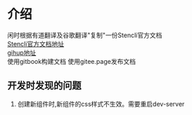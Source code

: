 <!--
 * @Date: 2021-01-04 09:10:49
 * @LastEditors: dongfb
 * @LastEditTime: 2021-01-21 16:17:12
-->
# 介绍

闲时根据有道翻译及谷歌翻译"复制"一份Stencli官方文档     
[Stencli官方文档地址](https://stenciljs.com/docs/introduction)      
[gihup地址](https://github.com/ionic-team/stencil)      
使用gitbook构建文档
使用gitee.page发布文档

## 开发时发现的问题

1. 创建新组件时,新组件的css样式不生效。需要重启dev-server
